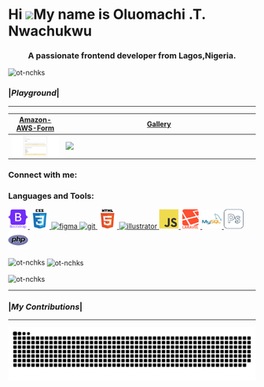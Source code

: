 Hi ![](https://user-images.githubusercontent.com/18350557/176309783-0785949b-9127-417c-8b55-ab5a4333674e.gif)My name is Oluomachi .T. Nwachukwu
===============================================================================================================================================

<h3 align="center">A passionate frontend developer from Lagos,Nigeria.</h3>

<p align="left"> <img src="https://komarev.com/ghpvc/?username=ot-nchks&label=Profile%20views&color=0e75b6&style=flat" alt="ot-nchks" /> </p>

### |*Playground*| 
------------------------

| <a href="https://main--otnchks-form.netlify.app/">Amazon-AWS-Form </a> | <a href="https://OT-Nchks.github.io/Gallery/">Gallery</a>  |
|-- | -- |
| <img  align="left"  width="380px" src="https://github.com/OT-Nchks/form-validation-1/blob/main/preview.png"/> | <img  align="left"  width="380px" src="https://OT-Nchks.github.io/Gallery/preview.PNG">   |


<h3 align="left">Connect with me:</h3>
<p align="left">
</p>

<h3 align="left">Languages and Tools:</h3>
<p align="left"> <a href="https://getbootstrap.com" target="_blank" rel="noreferrer"> <img src="https://raw.githubusercontent.com/devicons/devicon/master/icons/bootstrap/bootstrap-plain-wordmark.svg" alt="bootstrap" width="40" height="40"/> </a> <a href="https://www.w3schools.com/css/" target="_blank" rel="noreferrer"> <img src="https://raw.githubusercontent.com/devicons/devicon/master/icons/css3/css3-original-wordmark.svg" alt="css3" width="40" height="40"/> </a> <a href="https://www.figma.com/" target="_blank" rel="noreferrer"> <img src="https://www.vectorlogo.zone/logos/figma/figma-icon.svg" alt="figma" width="40" height="40"/> </a> <a href="https://git-scm.com/" target="_blank" rel="noreferrer"> <img src="https://www.vectorlogo.zone/logos/git-scm/git-scm-icon.svg" alt="git" width="40" height="40"/> </a> <a href="https://www.w3.org/html/" target="_blank" rel="noreferrer"> <img src="https://raw.githubusercontent.com/devicons/devicon/master/icons/html5/html5-original-wordmark.svg" alt="html5" width="40" height="40"/> </a> <a href="https://www.adobe.com/in/products/illustrator.html" target="_blank" rel="noreferrer"> <img src="https://www.vectorlogo.zone/logos/adobe_illustrator/adobe_illustrator-icon.svg" alt="illustrator" width="40" height="40"/> </a> <a href="https://developer.mozilla.org/en-US/docs/Web/JavaScript" target="_blank" rel="noreferrer"> <img src="https://raw.githubusercontent.com/devicons/devicon/master/icons/javascript/javascript-original.svg" alt="javascript" width="40" height="40"/> </a> <a href="https://laravel.com/" target="_blank" rel="noreferrer"> <img src="https://raw.githubusercontent.com/devicons/devicon/master/icons/laravel/laravel-plain-wordmark.svg" alt="laravel" width="40" height="40"/> </a> <a href="https://www.mysql.com/" target="_blank" rel="noreferrer"> <img src="https://raw.githubusercontent.com/devicons/devicon/master/icons/mysql/mysql-original-wordmark.svg" alt="mysql" width="40" height="40"/> </a> <a href="https://www.photoshop.com/en" target="_blank" rel="noreferrer"> <img src="https://raw.githubusercontent.com/devicons/devicon/master/icons/photoshop/photoshop-line.svg" alt="photoshop" width="40" height="40"/> </a> <a href="https://www.php.net" target="_blank" rel="noreferrer"> <img src="https://raw.githubusercontent.com/devicons/devicon/master/icons/php/php-original.svg" alt="php" width="40" height="40"/> </a> </p>

<p><img align="left" src="https://github-readme-stats.vercel.app/api/top-langs?username=ot-nchks&show_icons=true&locale=en&layout=compact" alt="ot-nchks" /></p>

<p>&nbsp;<img align="center" src="https://github-readme-stats.vercel.app/api?username=ot-nchks&show_icons=true&locale=en" alt="ot-nchks" /></p>

<p><img align="center" src="https://github-readme-streak-stats.herokuapp.com/?user=ot-nchks&" alt="ot-nchks" /></p>

------------------------
### |*My Contributions*|
------------------------
<picture>
  <source media="(prefers-color-scheme: dark)" srcset="https://raw.githubusercontent.com/OT-Nchks/OT-Nchks/output/github-contribution-grid-snake-dark.svg">
  <source media="(prefers-color-scheme: light)" srcset="https://raw.githubusercontent.com/OT-Nchks/OT-Nchks/output/github-contribution-grid-snake.svg">
  <img alt="github contribution grid snake animation" src="https://raw.githubusercontent.com/OT-Nchks/OT-Nchks/output/github-contribution-grid-snake.svg">
</picture>
